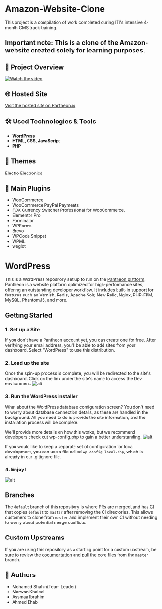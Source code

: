# Amazon-Website-Clone
This project is a compilation of work completed during ITI's intensive 4-month CMS track training.
## Important note: This is a clone of the Amazon-website created solely for learning purposes.

## 🎥 Project Overview
[![Watch the video](https://img.youtube.com/vi/Q6bVVHgdzF8/maxresdefault.jpg)](https://www.youtube.com/watch?v=Q6bVVHgdzF8)
## 🌐 Hosted Site
[Visit the hosted site on Pantheon.io](https://dev-amazon-marketplace.pantheonsite.io)
## 🛠️ Used Technologies & Tools
- **WordPress**
- **HTML, CSS, JavaScript**
- **PHP**

## 🎨 Themes
Electro Electronics 

## 🔌 Main Plugins
- WooCommerce
- WooCommerce PayPal Payments
- FOX Currency Switcher Professional for WooCommerce.
- Elementor Pro
- Forminator
- WPForms
- Brevo
- WPCode Snippet
- WPML
- weglot

# WordPress
This is a WordPress repository set up to run on the [Pantheon platform](https://pantheon.io).
Pantheon is a website platform optimized for high-performance sites, offering an outstanding developer workflow. It includes built-in support for features such as Varnish, Redis, Apache Solr, New Relic, Nginx, PHP-FPM, MySQL, PhantomJS, and more.

## Getting Started

### 1. Set up a Site
If you don't have a Pantheon account yet, you can create one for free. After verifying your email address, you'll be able to add sites from your dashboard. Select "WordPress" to use this distribution.

### 2. Load up the site

Once the spin-up process is complete, you will be redirected to the site's dashboard. Click on the link under the site's name to access the Dev environment.
![alt](http://i.imgur.com/2wjCj9j.png?1, '')

### 3. Run the WordPress installer

What about the WordPress database configuration screen? You don't need to worry about database connection details, as these are handled in the background. All you need to do is provide the site information, and the installation process will be complete.

We'll provide more details on how this works, but we recommend developers check out wp-config.php to gain a better understanding.
![alt](http://i.imgur.com/4EOcqYN.png, '')

If you would like to keep a separate set of configuration for local development, you can use a file called `wp-config-local.php`, which is already in our .gitignore file.

### 4. Enjoy!

![alt](http://i.imgur.com/fzIeQBP.png, '')

## Branches

The `default` branch of this repository is where PRs are merged, and has [CI](https://github.com/pantheon-systems/WordPress/tree/default/.circleci) that copies `default` to `master` after removing the CI directories. This allows customers to clone from `master` and implement their own CI without needing to worry about potential merge conflicts.

## Custom Upstreams

If you are using this repository as a starting point for a custom upstream, be sure to review the [documentation](https://pantheon.io/docs/create-custom-upstream#pull-in-core-from-pantheons-upstream) and pull the core files from the `master` branch.

## 👥 Authors
- Mohamed Shahin(Team Leader)
- Marwan Khaled
- Assmaa Ibrahim
- Ahmed Ehab

  
